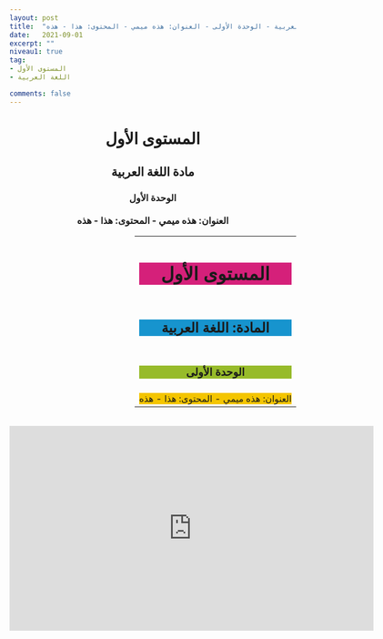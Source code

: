 ```yaml
---
layout: post
title:  "المستوى الأول - مادة اللغة العربية - الوحدة الأولى - العنوان: هذه ميمي - المحتوى: هذا - هذه"
date:   2021-09-01
excerpt: ""
niveau1: true
tag:
- المستوى الأول 
- اللغة العربية

comments: false
---
```


<center>
<h1>
المستوى الأول
</h1>
<h2>
مادة اللغة العربية
</h2>
<h3>
الوحدة الأول
<br><br>
العنوان: هذه ميمي - المحتوى: هذا - هذه
</h3>
<table dir="rtl" style="width: 100%; text-align: center;">

  <tbody>
<tr>
    <td><div style="background-color: #d5207a;">
<h1>المستوى الأول</h1></div>
</td>

  </tr>
<tr>
    <td><div style="background-color: #1794ce; ">
<h2>المادة: اللغة العربية</h2></div>
</td>

  </tr>
<tr>
    <td><div style="background-color: #97bb2a; ">
<h3>الوحدة الأولى</h3></div>
</td>
</tr>
<tr>
    <td><div style="background-color: #f4c500; ">
العنوان: هذه ميمي - المحتوى: هذا - هذه</div>
</td>
</tr>
</tbody></table>
<br>
<iframe width="640" height="360" src="https://www.youtube.com/embed/s1cfMnh0f00?rel=0&enablejsapi=1" allowfullscreen frameborder="0" ></iframe>

</center>